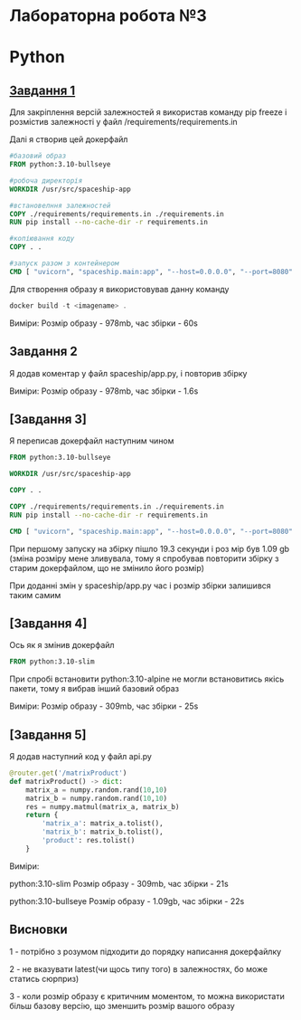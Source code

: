 # Лабораторна робота №3
# Python
 
 ## [Завдання 1](https://github.com/junkjuk/sw_lab3/commit/7c805c705b0100c5971f09e52d7505218e9f5f1b)
 
 Для закріплення версій залежностей я використав команду pip freeze і розмістив залежності у файл /requirements/requirements.in
 
 Далі я створив цей докерфайл
 
```dockerfile
#базовий образ
FROM python:3.10-bullseye

#робоча директорія
WORKDIR /usr/src/spaceship-app 

#встановелння залежностей
COPY ./requirements/requirements.in ./requirements.in 
RUN pip install --no-cache-dir -r requirements.in

#копіювання коду
COPY . . 

#запуск разом з контейнером 
CMD [ "uvicorn", "spaceship.main:app", "--host=0.0.0.0", "--port=8080" ] 
```
 
 Для створення образу я використовував данну команду
 
```powershell
docker build -t <imagename> .
```

Виміри: Розмір образу - 978mb, час збірки - 60s

 ## Завдання 2
 
 Я додав коментар у файл spaceship/app.py, і повторив збірку
 
 Виміри: Розмір образу - 978mb, час збірки - 1.6s
 
  ## [Завдання 3]
  
  Я переписав докерфайл наступним чином
  
 ```dockerfile
 FROM python:3.10-bullseye

WORKDIR /usr/src/spaceship-app 

COPY . . 

COPY ./requirements/requirements.in ./requirements.in 
RUN pip install --no-cache-dir -r requirements.in

CMD [ "uvicorn", "spaceship.main:app", "--host=0.0.0.0", "--port=8080" ] 
 ```
При першому запуску на збірку пішло 19.3 секунди і роз мір був 1.09 gb (зміна розміру мене зливувала, тому я спробував повторити збірку з старим докерфайлом, що не змінило його розмір)

При доданні змін у spaceship/app.py час і розмір збірки залишився таким самим 

## [Завдання 4]
Ось як я змінив докерфайл
```dockerfile
FROM python:3.10-slim
```

При спробі встановити python:3.10-alpine не могли встановитись якісь пакети, тому я вибрав інший базовий образ

Виміри: Розмір образу - 309mb, час збірки - 25s

## [Завдання 5]

Я додав наступний код у файл api.py

```python
@router.get('/matrixProduct')
def matrixProduct() -> dict:
    matrix_a = numpy.random.rand(10,10)
    matrix_b = numpy.random.rand(10,10)
    res = numpy.matmul(matrix_a, matrix_b)
    return {
        'matrix_a': matrix_a.tolist(),
        'matrix_b': matrix_b.tolist(),
        'product': res.tolist()
    }
```

Виміри:

python:3.10-slim Розмір образу - 309mb, час збірки - 21s

python:3.10-bullseye Розмір образу - 1.09gb, час збірки - 22s

## Висновки

1 - потрібно з розумом підходити до порядку написання докерфайлку

2 - не вказувати latest(чи щось типу того) в залежностях, бо може статись сюрприз)

3 - коли розмір образу є критичним моментом, то можна використати більш базову версію, що зменшить розмір вашого образу
